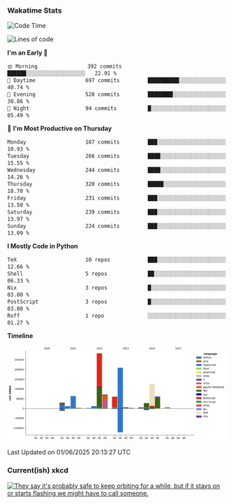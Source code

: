 ### Wakatime Stats
<!--START_SECTION:waka-->
![Code Time](http://img.shields.io/badge/Code%20Time-3%2C253%20hrs%2022%20mins-blue)

![Lines of code](https://img.shields.io/badge/From%20Hello%20World%20I%27ve%20Written-975.7%20thousand%20lines%20of%20code-blue)

**I'm an Early 🐤** 

```text
🌞 Morning                392 commits         ██████░░░░░░░░░░░░░░░░░░░   22.91 % 
🌆 Daytime                697 commits         ██████████░░░░░░░░░░░░░░░   40.74 % 
🌃 Evening                528 commits         ████████░░░░░░░░░░░░░░░░░   30.86 % 
🌙 Night                  94 commits          █░░░░░░░░░░░░░░░░░░░░░░░░   05.49 % 
```
📅 **I'm Most Productive on Thursday** 

```text
Monday                   187 commits         ███░░░░░░░░░░░░░░░░░░░░░░   10.93 % 
Tuesday                  266 commits         ████░░░░░░░░░░░░░░░░░░░░░   15.55 % 
Wednesday                244 commits         ████░░░░░░░░░░░░░░░░░░░░░   14.26 % 
Thursday                 320 commits         █████░░░░░░░░░░░░░░░░░░░░   18.70 % 
Friday                   231 commits         ███░░░░░░░░░░░░░░░░░░░░░░   13.50 % 
Saturday                 239 commits         ███░░░░░░░░░░░░░░░░░░░░░░   13.97 % 
Sunday                   224 commits         ███░░░░░░░░░░░░░░░░░░░░░░   13.09 % 
```


**I Mostly Code in Python** 

```text
TeX                      10 repos            ███░░░░░░░░░░░░░░░░░░░░░░   12.66 % 
Shell                    5 repos             ██░░░░░░░░░░░░░░░░░░░░░░░   06.33 % 
Nix                      3 repos             █░░░░░░░░░░░░░░░░░░░░░░░░   03.80 % 
PostScript               3 repos             █░░░░░░░░░░░░░░░░░░░░░░░░   03.80 % 
Roff                     1 repo              ░░░░░░░░░░░░░░░░░░░░░░░░░   01.27 % 
```



**Timeline**

![Lines of Code chart](https://raw.githubusercontent.com/joshuajeschek/joshuajeschek/main/assets/bar_graph.png)


 Last Updated on 01/06/2025 20:13:27 UTC
<!--END_SECTION:waka-->

### Current(ish) xkcd
<a id="xkcd-a" title="They say it's probably safe to keep orbiting for a while, but if it stays on or starts flashing we might have to call someone." href="https://www.xkcd.com" target="_blank">
        <img align="center" id="xkcd-img" src="https://imgs.xkcd.com/comics/check_engine.png" alt="They say it's probably safe to keep orbiting for a while, but if it stays on or starts flashing we might have to call someone." height=300 />
</a>
